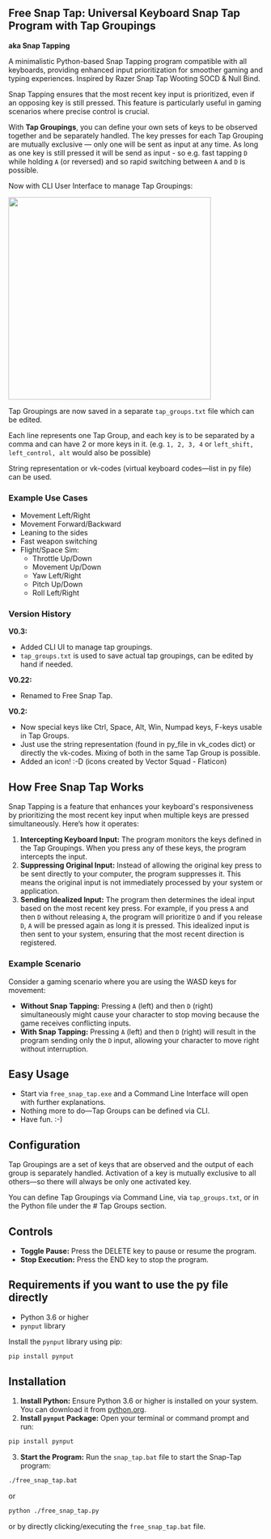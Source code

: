 ## Free Snap Tap: Universal Keyboard Snap Tap Program with Tap Groupings

**aka Snap Tapping**

A minimalistic Python-based Snap Tapping program compatible with all keyboards, providing enhanced input prioritization for smoother gaming and typing experiences. Inspired by Razer Snap Tap Wooting SOCD & Null Bind.

Snap Tapping ensures that the most recent key input is prioritized, even if an opposing key is still pressed. This feature is particularly useful in gaming scenarios where precise control is crucial.

With **Tap Groupings**, you can define your own sets of keys to be observed together and be separately handled. The key presses for each Tap Grouping are mutually exclusive — only one will be sent as input at any time. 
As long as one key is still pressed it will be send as input - so e.g. fast tapping `D` while holding `A` (or reversed) and so rapid switching between `A` and `D` is possible.

Now with CLI User Interface to manage Tap Groupings:

<img src="https://github.com/user-attachments/assets/044bf4e5-f433-46e0-9d19-6f3ba11b8685" width="400"/>

Tap Groupings are now saved in a separate `tap_groups.txt` file which can be edited.

Each line represents one Tap Group, and each key is to be separated by a comma and can have 2 or more keys in it. 
(e.g. `1, 2, 3, 4` or `left_shift, left_control, alt` would also be possible)

String representation or vk-codes (virtual keyboard codes—list in py file) can be used.

### Example Use Cases

- Movement Left/Right
- Movement Forward/Backward
- Leaning to the sides
- Fast weapon switching
- Flight/Space Sim:
  - Throttle Up/Down
  - Movement Up/Down
  - Yaw Left/Right
  - Pitch Up/Down
  - Roll Left/Right

### Version History

**V0.3:**
- Added CLI UI to manage tap groupings.
- `tap_groups.txt` is used to save actual tap groupings, can be edited by hand if needed.

**V0.22:**
- Renamed to Free Snap Tap.

**V0.2:**
- Now special keys like Ctrl, Space, Alt, Win, Numpad keys, F-keys usable in Tap Groups.
- Just use the string representation (found in py_file in vk_codes dict) or directly the vk-codes. Mixing of both in the same Tap Group is possible.
- Added an icon! :-D (icons created by Vector Squad - Flaticon)

## How Free Snap Tap Works

Snap Tapping is a feature that enhances your keyboard's responsiveness by prioritizing the most recent key input when multiple keys are pressed simultaneously. Here’s how it operates:

1. **Intercepting Keyboard Input:** The program monitors the keys defined in the Tap Groupings. When you press any of these keys, the program intercepts the input.
2. **Suppressing Original Input:** Instead of allowing the original key press to be sent directly to your computer, the program suppresses it. This means the original input is not immediately processed by your system or application.
3. **Sending Idealized Input:** The program then determines the ideal input based on the most recent key press. For example, if you press `A` and then `D` without releasing `A`, the program will prioritize `D` and if you release `D`, `A` will be pressed again as long it is pressed. This idealized input is then sent to your system, ensuring that the most recent direction is registered.

### Example Scenario

Consider a gaming scenario where you are using the WASD keys for movement:

- **Without Snap Tapping:** Pressing `A` (left) and then `D` (right) simultaneously might cause your character to stop moving because the game receives conflicting inputs.
- **With Snap Tapping:** Pressing `A` (left) and then `D` (right) will result in the program sending only the `D` input, allowing your character to move right without interruption.

## Easy Usage

- Start via `free_snap_tap.exe` and a Command Line Interface will open with further explanations.
- Nothing more to do—Tap Groups can be defined via CLI.
- Have fun. :-)

## Configuration

Tap Groupings are a set of keys that are observed and the output of each group is separately handled. Activation of a key is mutually exclusive to all others—so there will always be only one activated key.

You can define Tap Groupings via Command Line, via `tap_groups.txt`, or in the Python file under the # Tap Groups section.

## Controls

- **Toggle Pause:** Press the DELETE key to pause or resume the program.
- **Stop Execution:** Press the END key to stop the program.

## Requirements if you want to use the py file directly

- Python 3.6 or higher
- `pynput` library

Install the `pynput` library using pip:

```bash
pip install pynput
```

## Installation

1. **Install Python:** Ensure Python 3.6 or higher is installed on your system. You can download it from [python.org](https://www.python.org/).
2. **Install `pynput` Package:** Open your terminal or command prompt and run:

```bash
pip install pynput
```

3. **Start the Program:** Run the `snap_tap.bat` file to start the Snap-Tap program:

```bash
./free_snap_tap.bat
```

or

```bash
python ./free_snap_tap.py
```

or by directly clicking/executing the `free_snap_tap.bat` file.
